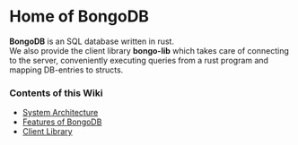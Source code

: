 # Home of BongoDB

**BongoDB** is an SQL database written in rust.  
We also provide the client library **bongo-lib** which takes care of connecting to the server, conveniently executing queries from a rust program and mapping DB-entries to structs.

### Contents of this Wiki

* [System Architecture](./SystemArchitecture.md)
* [Features of BongoDB](./FeaturesOfBongoDB.md)
* [Client Library](./ClientLibrary.md)
